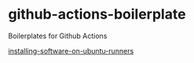# github-actions-boilerplate

Boilerplates for Github Actions

[installing-software-on-ubuntu-runners](https://docs.github.com/en/actions/using-github-hosted-runners/about-github-hosted-runners/customizing-github-hosted-runners#installing-software-on-ubuntu-runners)
